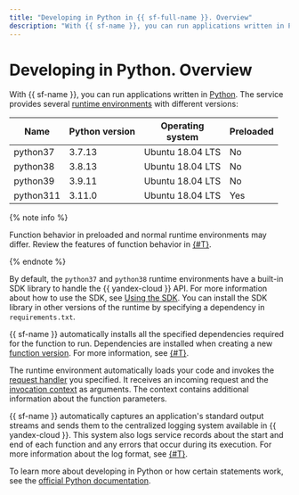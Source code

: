 ```yaml
---
title: "Developing in Python in {{ sf-full-name }}. Overview"
description: "With {{ sf-name }}, you can run applications written in Python. The service provides several runtime environments with different versions."
---
```


# Developing in Python. Overview

With {{ sf-name }}, you can run applications written in [Python](https://python.org/). The service provides several [runtime environments](../../concepts/runtime/index.md) with different versions:

| Name | Python version | Operating <br>system | Preloaded |
|----|----|----|----|
| python37 | 3.7.13 | Ubuntu 18.04 LTS | No |
| python38 | 3.8.13 | Ubuntu 18.04 LTS | No |
| python39 | 3.9.11 | Ubuntu 18.04 LTS | No |
| python311 | 3.11.0 | Ubuntu 18.04 LTS | Yes |

{% note info %}

Function behavior in preloaded and normal runtime environments may differ. Review the features of function behavior in [{#T}](../../concepts/runtime/preload-runtime.md).

{% endnote %}

By default, the `python37` and `python38` runtime environments have a built-in SDK library to handle the {{ yandex-cloud }} API. For more information about how to use the SDK, see [Using the SDK](sdk.md). You can install the SDK library in other versions of the runtime by specifying a dependency in `requirements.txt`.

{{ sf-name }} automatically installs all the specified dependencies required for the function to run. Dependencies are installed when creating a new [function version](../../operations/function/version-manage.md). For more information, see [{#T}](dependencies.md).

The runtime environment automatically loads your code and invokes the [request handler](handler.md) you specified. It receives an incoming request and the [invocation context](context.md) as arguments. The context contains additional information about the function parameters.

{{ sf-name }} automatically captures an application's standard output streams and sends them to the centralized logging system available in {{ yandex-cloud }}. This system also logs service records about the start and end of each function and any errors that occur during its execution. For more information about the log format, see [{#T}](logging.md).

To learn more about developing in Python or how certain statements work, see the [official Python documentation](https://docs.python.org/3.7/).
